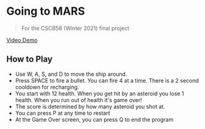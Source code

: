 # Going to MARS
 
> For the CSCB58 (Winter 2021) final project

[Video Demo](https://www.youtube.com/watch?v=TLwuP3Izxz4)

## How to Play
* Use W, A, S, and D to move the ship around.
* Press SPACE to fire a bullet. You can fire 4 at a time. There is a 2 second cooldown for recharging.
* You start with 12 health. When you get hit by an asteroid you lose 1 health. When you run out of health it's game over!
* The score is determined by how many asteroid you shot at.
* You can press P at any time to restart
* At the Game Over screen, you can press Q to end the program